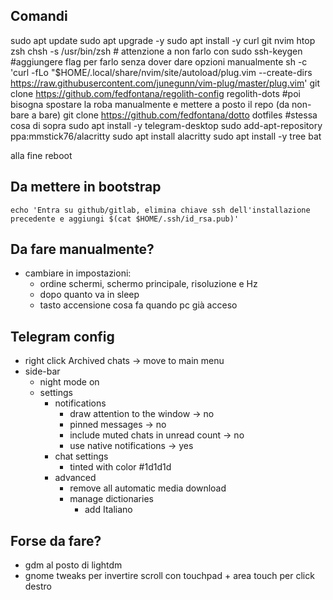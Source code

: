 ## Comandi
sudo apt update
sudo apt upgrade -y
sudo apt install -y curl git nvim htop zsh
chsh -s /usr/bin/zsh # attenzione a non farlo con sudo
ssh-keygen #aggiungere flag per farlo senza dover dare opzioni manualmente
sh -c 'curl -fLo "$HOME/.local/share/nvim/site/autoload/plug.vim --create-dirs https://raw.githubusercontent.com/junegunn/vim-plug/master/plug.vim'
git clone https://github.com/fedfontana/regolith-config regolith-dots #poi bisogna spostare la roba manualmente e mettere a posto il repo (da non-bare a bare)
git clone https://github.com/fedfontana/dotto dotfiles #stessa cosa di sopra
sudo apt install -y telegram-desktop
sudo add-apt-repository ppa:mmstick76/alacritty
sudo apt install alacritty
sudo apt install -y tree bat

alla fine reboot
## Da mettere in bootstrap
`echo 'Entra su github/gitlab, elimina chiave ssh dell'installazione precedente e aggiungi $(cat $HOME/.ssh/id_rsa.pub)'`
## Da fare manualmente?
- cambiare in impostazioni:
	- ordine schermi, schermo principale, risoluzione e Hz
	- dopo quanto va in sleep
	- tasto accensione cosa fa quando pc già acceso
## Telegram config
- right click Archived chats -> move to main menu
- side-bar
	- night mode on
	- settings 
		- notifications
			- draw attention to the window -> no
			- pinned messages -> no
			- include muted chats in unread count -> no
			- use native notifications -> yes
		- chat settings
			- tinted with color #1d1d1d
		- advanced
			- remove all automatic media download
			- manage dictionaries
				- add Italiano

## Forse da fare?
- gdm al posto di lightdm
- gnome tweaks per invertire scroll con touchpad + area touch per click destro
